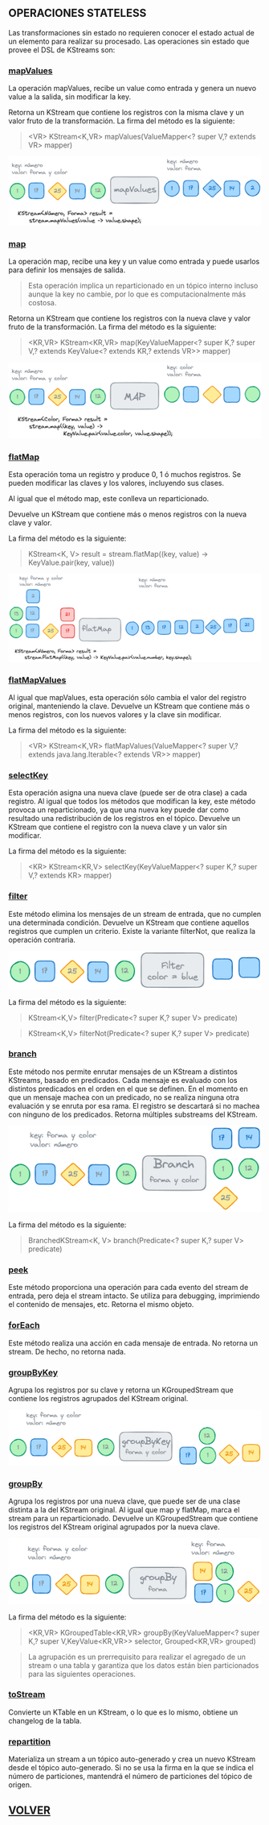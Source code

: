 ## OPERACIONES STATELESS

Las transformaciones sin estado no requieren conocer el estado actual de un elemento para realizar su procesado.
Las operaciones sin estado que provee el DSL de KStreams son:

### [mapValues](https://kafka.apache.org/11/javadoc/org/apache/kafka/streams/kstream/KStream.html#mapValues-org.apache.kafka.streams.kstream.ValueMapper-)

La operación mapValues, recibe un value como entrada y genera un nuevo value a la salida, sin modificar la key.

Retorna un KStream que contiene los registros con la misma clave y un valor fruto de la transformación.
La firma del método es la siguiente:
> <VR​> KStream<K,VR> mapValues(ValueMapper<? super V,? extends VR> mapper)

![](static/mapValues.png)

### [map](https://kafka.apache.org/11/javadoc/org/apache/kafka/streams/kstream/KStream.html#map-org.apache.kafka.streams.kstream.KeyValueMapper-)

La operación map, recibe una key y un value como entrada y puede usarlos para definir los mensajes de salida. 
> Esta operación implica un reparticionado en un tópico interno incluso aunque la key no cambie, por lo que es 
> computacionalmente más costosa. 

Retorna un KStream que contiene los registros con la nueva clave y valor fruto de la transformación.
La firma del método es la siguiente:
> <KR,VR> KStream<KR,VR> map(KeyValueMapper<? super K,? super V,? extends KeyValue<? extends KR,? extends VR>> mapper)

![](static/map.png)

### [flatMap](https://kafka.apache.org/11/javadoc/org/apache/kafka/streams/kstream/KStream.html#flatMap-org.apache.kafka.streams.kstream.KeyValueMapper-)

Esta operación toma un registro y produce 0, 1 ó muchos registros.
Se pueden modificar las claves y los valores, incluyendo sus clases.

Al igual que el método map, este conlleva un reparticionado.

Devuelve un KStream que contiene más o menos registros con la nueva clave y valor.

La firma del método es la siguiente:
> KStream<K, V> result = stream.flatMap((<K0>key, <V0> value) -> KeyValue.pair(<K>key, <V>value)) 

![](static/flatMap.png)

### [flatMapValues](https://kafka.apache.org/11/javadoc/org/apache/kafka/streams/kstream/KStream.html#flatMapValues-org.apache.kafka.streams.kstream.ValueMapper-)

Al igual que mapValues, esta operación sólo cambia el valor del registro original, manteniendo la clave.
Devuelve un KStream que contiene más o menos registros, con los nuevos valores y la clave sin modificar.

La firma del método es la siguiente:
> <​VR> KStream<K,VR> flatMapValues(ValueMapper<? super V,? extends java.lang.Iterable<? extends ​VR>> mapper)

### [selectKey](https://kafka.apache.org/11/javadoc/org/apache/kafka/streams/kstream/KStream.html#selectKey-org.apache.kafka.streams.kstream.KeyValueMapper-)

Esta operación asigna una nueva clave (puede ser de otra clase) a cada registro. Al igual que todos los métodos que modifican la key, este método provoca un reparticionado, ya que una nueva key puede dar como resultado una redistribución de los registros en el tópico.
Devuelve un KStream que contiene el registro con la nueva clave y un valor sin modificar.

La firma del método es la siguiente:
> <K​R> KStream<​KR,V> selectKey(KeyValueMapper<? super K,? super V,? extends KR> mapper)


### [filter](https://kafka.apache.org/11/javadoc/org/apache/kafka/streams/kstream/KStream.html#filter-org.apache.kafka.streams.kstream.Predicate-)

Este método elimina los mensajes de un stream de entrada, que no cumplen una determinada condición.
Devuelve un KStream que contiene aquellos registros que cumplen un criterio.
Existe la variante filterNot, que realiza la operación contraria.

![](static/filter.png)

La firma del método es la siguiente:
> KStream<K,V> filter(Predicate<? super K,? super V> predicate)

> KStream<K,V> filterNot(Predicate<? super K,? super V> predicate)

### [branch](https://kafka.apache.org/28/javadoc/org/apache/kafka/streams/kstream/BranchedKStream.html#branch(org.apache.kafka.streams.kstream.Predicate))

Este método nos permite enrutar mensajes de un KStream a distintos KStreams, basado en predicados.
Cada mensaje es evaluado con los distintos predicados en el orden en el que se definen. En el momento en que un mensaje machea con un predicado, no se realiza ninguna otra evaluación y se enruta por esa rama.
El registro se descartará si no machea con ninguno de los predicados.
Retorna múltiples substreams del KStream.

![](static/branch.png)

La firma del método es la siguiente:
> BranchedKStream<K, V> branch(Predicate<? super K​,? super V> predicate)

### [peek]()

Este método proporciona una operación para cada evento del stream de entrada, pero deja el stream intacto.
Se utiliza para debugging, imprimiendo el contenido de mensajes, etc.
Retorna el mismo objeto.

### [forEach]()

Este método realiza una acción en cada mensaje de entrada. No retorna un stream. De hecho, no retorna nada.

### [groupByKey]()

Agrupa los registros por su clave y retorna un KGroupedStream que contiene los registros agrupados del KStream original.

![](static/groupByKey.png)

### [groupBy](https://kafka.apache.org/28/javadoc/org/apache/kafka/streams/kstream/KTable.html#groupBy(org.apache.kafka.streams.kstream.KeyValueMapper,org.apache.kafka.streams.kstream.Grouped))

Agrupa los registros por una nueva clave, que puede ser de una clase distinta a la del KStream original.
Al igual que map y flatMap, marca el stream para un reparticionado.
Devuelve un KGroupedStream que contiene los registros del KStream original agrupados por la nueva clave.

![](static/groupBy.png)

La firma del método es la siguiente:
> <KR,​VR> KGroupedTable<KR,​VR> groupBy​(KeyValueMapper<? super K,​? super V,​KeyValue<KR,​VR>> selector, Grouped<KR,​VR> grouped)

> La agrupación es un prerrequisito para realizar el agregado de un stream o una tabla y garantiza que los datos están bien particionados para las siguientes operaciones. 

### [toStream](https://kafka.apache.org/28/javadoc/org/apache/kafka/streams/kstream/KTable.html#toStream())

Convierte un KTable en un KStream, o lo que es lo mismo, obtiene un changelog de la tabla.

### [repartition](https://kafka.apache.org/28/javadoc/org/apache/kafka/streams/kstream/KStream.html#repartition(org.apache.kafka.streams.kstream.Repartitioned))

Materializa un stream a un tópico auto-generado y crea un nuevo KStream desde el tópico auto-generado. Si no se usa la firma en la que se indica el número de particiones, mantendrá el número de particiones del tópico de origen.


## [VOLVER](kstreams)
